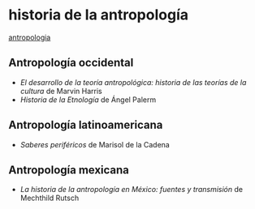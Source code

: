 # historia de la antropología

[antropologia](antropologia.md)

## Antropología occidental

* *El desarrollo de la teoría antropológica: historia de las teorías de la cultura* de Marvin Harris
* *Historia de la Etnología* de Ángel Palerm

## Antropología latinoamericana

* *Saberes periféricos* de Marisol de la Cadena

## Antropología mexicana

* *La historia de la antropología en México: fuentes y transmisión* de Mechthild Rutsch
